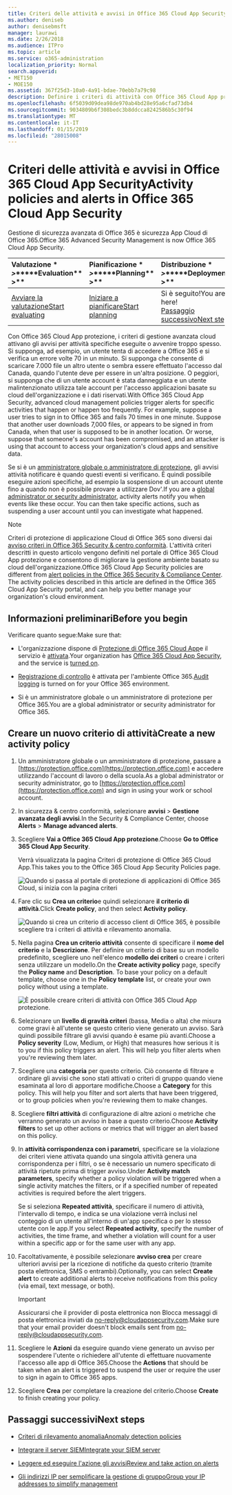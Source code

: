 ```yaml
---
title: Criteri delle attività e avvisi in Office 365 Cloud App Security
ms.author: deniseb
author: denisebmsft
manager: laurawi
ms.date: 2/26/2018
ms.audience: ITPro
ms.topic: article
ms.service: o365-administration
localization_priority: Normal
search.appverid:
- MET150
- MOE150
ms.assetid: 367f25d3-10a0-4a91-bdae-70ebb7a79c98
description: Definire i criteri di attività con Office 365 Cloud App protezione per impostare gli avvisi per attivare indicanti l'attività specifiche eseguite avvenire troppo spesso. Tramite l'impostazione dei criteri per attivare gli avvisi, possono essere informati e monitorare le attività specifiche.
ms.openlocfilehash: 6f5039d09dea98de970ab4bd28e95a6cfad73db4
ms.sourcegitcommit: 9034809b6f308bedc3b8ddcca8242586b5c30f94
ms.translationtype: MT
ms.contentlocale: it-IT
ms.lasthandoff: 01/15/2019
ms.locfileid: "28015008"
---
```

# <a name="activity-policies-and-alerts-in-office-365-cloud-app-security"></a><span data-ttu-id="c3c65-104">Criteri delle attività e avvisi in Office 365 Cloud App Security</span><span class="sxs-lookup"><span data-stu-id="c3c65-104">Activity policies and alerts in Office 365 Cloud App Security</span></span>

<span data-ttu-id="c3c65-105">Gestione di sicurezza avanzata di Office 365 è sicurezza App Cloud di Office 365.</span><span class="sxs-lookup"><span data-stu-id="c3c65-105">Office 365 Advanced Security Management is now Office 365 Cloud App Security.</span></span>
  
|<span data-ttu-id="c3c65-106">Valutazione \* *\>*\*</span><span class="sxs-lookup"><span data-stu-id="c3c65-106">\*\*\*\*Evaluation\*\* \>\*\*</span></span>|<span data-ttu-id="c3c65-107">Pianificazione \* *\>*\*</span><span class="sxs-lookup"><span data-stu-id="c3c65-107">\*\*\*\*Planning\*\* \>\*\*</span></span>|<span data-ttu-id="c3c65-108">Distribuzione \* *\>*\*</span><span class="sxs-lookup"><span data-stu-id="c3c65-108">\*\*\*\*Deployment\*\* \>\*\*</span></span>|<span data-ttu-id="c3c65-109">Utilizzo \* \* \*</span><span class="sxs-lookup"><span data-stu-id="c3c65-109">\*\*\*\*Utilization\*\*\*\*</span></span>|
|:-----|:-----|:-----|:-----|
|[<span data-ttu-id="c3c65-110">Avviare la valutazione</span><span class="sxs-lookup"><span data-stu-id="c3c65-110">Start evaluating</span></span>](office-365-cas-overview.md) <br/> |[<span data-ttu-id="c3c65-111">Iniziare a pianificare</span><span class="sxs-lookup"><span data-stu-id="c3c65-111">Start planning</span></span>](get-ready-for-office-365-cas.md) <br/> |<span data-ttu-id="c3c65-112">Si è seguito!</span><span class="sxs-lookup"><span data-stu-id="c3c65-112">You are here!</span></span>  <br/> [<span data-ttu-id="c3c65-113">Passaggio successivo</span><span class="sxs-lookup"><span data-stu-id="c3c65-113">Next step</span></span>](anomaly-detection-policies-in-ocas.md) <br/> |[<span data-ttu-id="c3c65-114">Avviare utilizzando</span><span class="sxs-lookup"><span data-stu-id="c3c65-114">Start utilizing</span></span>](utilization-activities-for-ocas.md) <br/> |
   
<span data-ttu-id="c3c65-p102">Con Office 365 Cloud App protezione, i criteri di gestione avanzata cloud attivano gli avvisi per attività specifiche eseguite o avvenire troppo spesso. Si supponga, ad esempio, un utente tenta di accedere a Office 365 e si verifica un errore volte 70 in un minuto. Si supponga che consente di scaricare 7.000 file un altro utente o sembra essere effettuato l'accesso dal Canada, quando l'utente deve per essere in un'altra posizione. O peggiori, si supponga che di un utente account è stata danneggiata e un utente malintenzionato utilizza tale account per l'accesso applicazioni basate su cloud dell'organizzazione e i dati riservati.</span><span class="sxs-lookup"><span data-stu-id="c3c65-p102">With Office 365 Cloud App Security, advanced cloud management policies trigger alerts for specific activities that happen or happen too frequently. For example, suppose a user tries to sign in to Office 365 and fails 70 times in one minute. Suppose that another user downloads 7,000 files, or appears to be signed in from Canada, when that user is supposed to be in another location. Or worse, suppose that someone's account has been compromised, and an attacker is using that account to access your organization's cloud apps and sensitive data.</span></span>
  
<span data-ttu-id="c3c65-p103">Se si è un [amministratore globale o amministratore di protezione](permissions-in-the-security-and-compliance-center.md), gli avvisi attività notificare è quando questi eventi si verificano. È quindi possibile eseguire azioni specifiche, ad esempio la sospensione di un account utente fino a quando non è possibile provare a utilizzare Dov'.</span><span class="sxs-lookup"><span data-stu-id="c3c65-p103">If you are a [global administrator or security administrator](permissions-in-the-security-and-compliance-center.md), activity alerts notify you when events like these occur. You can then take specific actions, such as suspending a user account until you can investigate what happened.</span></span>
  
> [!NOTE]
> <span data-ttu-id="c3c65-p104">Criteri di protezione di applicazione Cloud di Office 365 sono diversi dai [avviso criteri in Office 365 Security &amp; centro conformità](alert-policies.md). L'attività criteri descritti in questo articolo vengono definiti nel portale di Office 365 Cloud App protezione e consentono di migliorare la gestione ambiente basato su cloud dell'organizzazione.</span><span class="sxs-lookup"><span data-stu-id="c3c65-p104">Office 365 Cloud App Security policies are different from [alert policies in the Office 365 Security &amp; Compliance Center](alert-policies.md). The activity policies described in this article are defined in the Office 365 Cloud App Security portal, and can help you better manage your organization's cloud environment.</span></span> 
  
## <a name="before-you-begin"></a><span data-ttu-id="c3c65-123">Informazioni preliminari</span><span class="sxs-lookup"><span data-stu-id="c3c65-123">Before you begin</span></span>

<span data-ttu-id="c3c65-124">Verificare quanto segue:</span><span class="sxs-lookup"><span data-stu-id="c3c65-124">Make sure that:</span></span>
  
- <span data-ttu-id="c3c65-125">L'organizzazione dispone di [Protezione di Office 365 Cloud App](office-365-cas-overview.md)e il servizio è [attivata](turn-on-office-365-cas.md).</span><span class="sxs-lookup"><span data-stu-id="c3c65-125">Your organization has [Office 365 Cloud App Security](office-365-cas-overview.md), and the service is [turned on](turn-on-office-365-cas.md).</span></span>
    
- <span data-ttu-id="c3c65-126">[Registrazione di controllo](turn-audit-log-search-on-or-off.md) è attivata per l'ambiente Office 365.</span><span class="sxs-lookup"><span data-stu-id="c3c65-126">[Audit logging](turn-audit-log-search-on-or-off.md) is turned on for your Office 365 environment.</span></span> 
    
- <span data-ttu-id="c3c65-127">Si è un amministratore globale o un amministratore di protezione per Office 365.</span><span class="sxs-lookup"><span data-stu-id="c3c65-127">You are a global administrator or security administrator for Office 365.</span></span>
    
## <a name="create-a-new-activity-policy"></a><span data-ttu-id="c3c65-128">Creare un nuovo criterio di attività</span><span class="sxs-lookup"><span data-stu-id="c3c65-128">Create a new activity policy</span></span>

1. <span data-ttu-id="c3c65-129">Un amministratore globale o un amministratore di protezione, passare a [https://protection.office.com](https://protection.office.com) e accedere utilizzando l'account di lavoro o della scuola.</span><span class="sxs-lookup"><span data-stu-id="c3c65-129">As a global administrator or security administrator, go to [https://protection.office.com](https://protection.office.com) and sign in using your work or school account.</span></span> 
    
2. <span data-ttu-id="c3c65-130">In sicurezza &amp; centro conformità, selezionare **avvisi** \> **Gestione avanzata degli avvisi**.</span><span class="sxs-lookup"><span data-stu-id="c3c65-130">In the Security &amp; Compliance Center, choose **Alerts** \> **Manage advanced alerts**.</span></span>
    
3. <span data-ttu-id="c3c65-131">Scegliere **Vai a Office 365 Cloud App protezione**.</span><span class="sxs-lookup"><span data-stu-id="c3c65-131">Choose **Go to Office 365 Cloud App Security**.</span></span>
    
    <span data-ttu-id="c3c65-132">Verrà visualizzata la pagina Criteri di protezione di Office 365 Cloud App.</span><span class="sxs-lookup"><span data-stu-id="c3c65-132">This takes you to the Office 365 Cloud App Security Policies page.</span></span>
    
    ![Quando si passa al portale di protezione di applicazioni di Office 365 Cloud, si inizia con la pagina criteri](media/5cb8833c-4e08-438c-bab3-91b5106f6f3f.png)
  
4. <span data-ttu-id="c3c65-134">Fare clic su **Crea un criterio**e quindi selezionare **il criterio di attività**.</span><span class="sxs-lookup"><span data-stu-id="c3c65-134">Click **Create policy**, and then select **Activity policy**.</span></span>
    
    ![Quando si crea un criterio di accesso client di Office 365, è possibile scegliere tra i criteri di attività e rilevamento anomalia.](media/79f34535-ddf9-4a5b-a0a3-8766bf9c174c.png)
  
5. <span data-ttu-id="c3c65-p105">Nella pagina **Crea un criterio attività** consente di specificare il **nome del criterio** e la **Descrizione**. Per definire un criterio di base su un modello predefinito, scegliere uno nell'elenco **modello dei criteri** o creare i criteri senza utilizzare un modello.</span><span class="sxs-lookup"><span data-stu-id="c3c65-p105">On the **Create activity policy** page, specify the **Policy name** and **Description**. To base your policy on a default template, choose one in the **Policy template** list, or create your own policy without using a template.</span></span> 
    
    ![È possibile creare criteri di attività con Office 365 Cloud App protezione.](media/4083a76f-7074-4d6a-8200-6d76d49259d7.png)
  
6. <span data-ttu-id="c3c65-p106">Selezionare un **livello di gravità criteri** (bassa, Media o alta) che misura come gravi è all'utente se questo criterio viene generato un avviso. Sarà quindi possibile filtrare gli avvisi quando è esame più avanti.</span><span class="sxs-lookup"><span data-stu-id="c3c65-p106">Choose a **Policy severity** (Low, Medium, or High) that measures how serious it is to you if this policy triggers an alert. This will help you filter alerts when you're reviewing them later.</span></span> 
    
7. <span data-ttu-id="c3c65-p107">Scegliere una **categoria** per questo criterio. Ciò consente di filtrare e ordinare gli avvisi che sono stati attivati o criteri di gruppo quando viene esaminata al loro di apportare modifiche.</span><span class="sxs-lookup"><span data-stu-id="c3c65-p107">Choose a **Category** for this policy. This will help you filter and sort alerts that have been triggered, or to group policies when you're reviewing them to make changes.</span></span> 
    
8. <span data-ttu-id="c3c65-143">Scegliere **filtri attività** di configurazione di altre azioni o metriche che verranno generato un avviso in base a questo criterio.</span><span class="sxs-lookup"><span data-stu-id="c3c65-143">Choose **Activity filters** to set up other actions or metrics that will trigger an alert based on this policy.</span></span> 
    
9. <span data-ttu-id="c3c65-144">In **attività corrispondenza con i parametri**, specificare se la violazione dei criteri viene attivata quando una singola attività genera una corrispondenza per i filtri, o se è necessario un numero specificato di attività ripetute prima di trigger avviso.</span><span class="sxs-lookup"><span data-stu-id="c3c65-144">Under **Activity match parameters**, specify whether a policy violation will be triggered when a single activity matches the filters, or if a specified number of repeated activities is required before the alert triggers.</span></span>
    
    <span data-ttu-id="c3c65-145">Se si seleziona **Repeated attività**, specificare il numero di attività, l'intervallo di tempo, e indica se una violazione verrà inclusi nel conteggio di un utente all'interno di un'app specifica o per lo stesso utente con le app.</span><span class="sxs-lookup"><span data-stu-id="c3c65-145">If you select **Repeated activity**, specify the number of activities, the time frame, and whether a violation will count for a user within a specific app or for the same user with any app.</span></span>
    
10. <span data-ttu-id="c3c65-146">Facoltativamente, è possibile selezionare **avviso crea** per creare ulteriori avvisi per la ricezione di notifiche da questo criterio (tramite posta elettronica, SMS o entrambi).</span><span class="sxs-lookup"><span data-stu-id="c3c65-146">Optionally, you can select **Create alert** to create additional alerts to receive notifications from this policy (via email, text message, or both).</span></span> 
    
    > [!IMPORTANT]
    > <span data-ttu-id="c3c65-147">Assicurarsi che il provider di posta elettronica non Blocca messaggi di posta elettronica inviati da no-reply@cloudappsecurity.com.</span><span class="sxs-lookup"><span data-stu-id="c3c65-147">Make sure that your email provider doesn't block emails sent from no-reply@cloudappsecurity.com.</span></span> 
  
11. <span data-ttu-id="c3c65-148">Scegliere le **Azioni** da eseguire quando viene generato un avviso per sospendere l'utente o richiedere all'utente di effettuare nuovamente l'accesso alle app di Office 365.</span><span class="sxs-lookup"><span data-stu-id="c3c65-148">Choose the **Actions** that should be taken when an alert is triggered to suspend the user or require the user to sign in again to Office 365 apps.</span></span> 
    
12. <span data-ttu-id="c3c65-149">Scegliere **Crea** per completare la creazione del criterio.</span><span class="sxs-lookup"><span data-stu-id="c3c65-149">Choose **Create** to finish creating your policy.</span></span> 
    
## <a name="next-steps"></a><span data-ttu-id="c3c65-150">Passaggi successivi</span><span class="sxs-lookup"><span data-stu-id="c3c65-150">Next steps</span></span>

- [<span data-ttu-id="c3c65-151">Criteri di rilevamento anomalia</span><span class="sxs-lookup"><span data-stu-id="c3c65-151">Anomaly detection policies</span></span>](anomaly-detection-policies-in-ocas.md)
    
- [<span data-ttu-id="c3c65-152">Integrare il server SIEM</span><span class="sxs-lookup"><span data-stu-id="c3c65-152">Integrate your SIEM server</span></span>](integrate-your-siem-server-with-office-365-cas.md)
    
- [<span data-ttu-id="c3c65-153">Leggere ed eseguire l'azione gli avvisi</span><span class="sxs-lookup"><span data-stu-id="c3c65-153">Review and take action on alerts</span></span>](review-office-365-cas-alerts.md)
    
- [<span data-ttu-id="c3c65-154">Gli indirizzi IP per semplificare la gestione di gruppo</span><span class="sxs-lookup"><span data-stu-id="c3c65-154">Group your IP addresses to simplify management</span></span>](group-your-ip-addresses-in-ocas.md)
    

